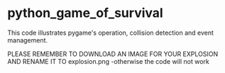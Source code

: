 # python_game_of_survival
This code illustrates pygame's operation, collision detection and event management.

PLEASE REMEMBER TO DOWNLOAD AN IMAGE FOR YOUR EXPLOSION AND RENAME IT TO explosion.png
-otherwise the code will not work

